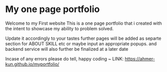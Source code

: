 # My one page portfolio
Welcome to my First website 
This is a one page portfolio that i created with the intent to showcase my ability to problem solved.

Update it accordingly to your tastes further pages will be added as separte section for ABOUT SKILL etc or maybe input an appropriate popups.
and backend service will also further be finalized at a later date

Incase of any errors please do tell, happy coding ~
LINK: https://ahmer-kun.github.io/myportfolio/
